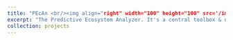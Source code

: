 ```yaml
---
title: "PEcAn <br/><img align="right" width="100" height="100" src='/images/pecan_logo_little.jpg'>"
excerpt: "The Predictive Ecosystem Analyzer. It's a central toolbox & network for developing, diagnosing, and using ecosystem models. [Check it out](https://pecanproject.github.io/) "
collection: projects
---
```

